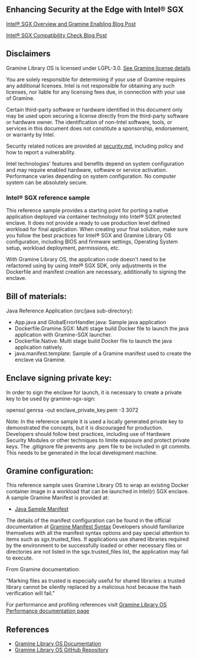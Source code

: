 ## Enhancing Security at the Edge with Intel® SGX

[Intel® SGX Overview and Gramine Enabling Blog Post](https://community.intel.com/t5/Blogs/Products-and-Solutions/Security/Enhancing-Security-at-the-Edge-Intel-Software-Guard-Extensions/post/1563391)

[Intel® SGX Compatibility Check Blog Post](https://community.intel.com/t5/Blogs/Products-and-Solutions/Security/Enhancing-Security-at-the-Edge-Intel-Software-Guard-Extensions/post/1567552)

## Disclaimers

Gramine Library OS is licensed under LGPL-3.0. [See Gramine license details](https://gramine.readthedocs.io/en/stable/devel/contributing.html#copyrights-and-licenses)

You are solely responsible for determining if your use of Gramine requires any additional licenses. Intel is not responsible for obtaining any such licenses, nor liable for any licensing fees due, in connection with your use of Gramine.

Certain third-party software or hardware identified in this document only may be used upon securing a license directly from the third-party software or hardware owner. The identification of non-Intel software, tools, or services in this document does not constitute a sponsorship, endorsement, or warranty by Intel.

Security related notices are provided at [security.md](security.md), including policy and how to report a vulnerability.

Intel technologies' features and benefits depend on system configuration and may require enabled hardware, software or service activation. Performance varies depending on system configuration. No computer system can be absolutely secure.

### Intel® SGX reference sample

This reference sample provides a starting point for porting a native application deployed via container technology into Intel® SGX protected enclave. It does not provide a ready to use production level defined workload for final application. When creating your final solution, make sure you follow the best practices for Intel® SGX and Gramine Library OS configuration, including BIOS and firmware settings, Operating System setup, workload deployment, permissions, etc.

With Gramine Library OS, the application code doesn't need to be refactored using by using Intel® SGX SDK, only adjustments in the Dockerfile and manifest creation are necessary, additionally to signing the enclave.

## Bill of materials:

Java Reference Application (src/java sub-directory):

- App.java and GlobalErrorHandler.java: Sample java application
- Dockerfile.Gramine.SGX: Multi stage build Docker file to launch the java
  application with Gramine-SGX launcher.
- Dockerfile.Native: Multi stage build Docker file to launch the java
  application natively.
- java.manifest.template: Sample of a Gramine manifest used to create the
  enclave via Gramine.

## Enclave signing private key:

In order to sign the enclave for launch, it is necessary to create a private key to be used by gramine-sgx-sign:

openssl genrsa -out enclave_private_key.pem -3 3072

Note: In the reference sample it is used a locally generated private key to demonstrated the concepts, but it is discouraged for production. Developers should follow best practices, including use of Hardware Security Modules or other techniques to limite exposure and protect private keys. The .gitignore file prevents any .pem file to be included in git commits. This needs to be generated in the local development machine.

## Gramine configuration:

This reference sample uses Gramine Library OS to wrap an existing Docker container image in a workload that can be launched in Intel(r) SGX enclave.
A sample Gramine Manifest is provided at:

- [Java Sample Manifest](sample/java/java.manifest.template)

The details of the manifest configuration can be found in the official documentation at [Gramine Manifest Syntax](https://gramine.readthedocs.io/en/stable/manifest-syntax.html)
Developers should familiarize themselves with all the manifest syntax options and pay special attention to items such as sgx.trusted_files.
If applications use shared libraries required by the environment to be successfully loaded or other necessary files or directories are not listed in the sgx.trusted_files list, the application may fail to execute.

From Gramine documentation:

"Marking files as trusted is especially useful for shared libraries: a trusted library cannot be silently replaced by a malicious host because the hash verification will fail."

For performance and profiling references visit [Gramine Library OS Performance documentation page](https://gramine.readthedocs.io/en/stable/performance.html)

## References

- [Gramine Library OS Documentation](https://gramine.readthedocs.io/en/stable/)
- [Gramine Library OS GitHub Repository](https://github.com/gramineproject/gramine)
